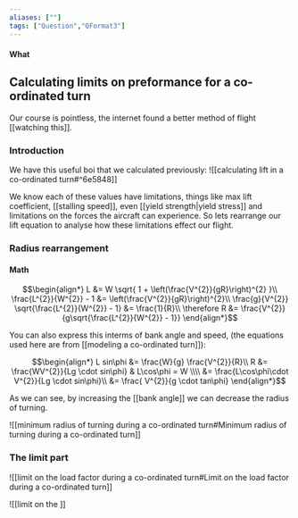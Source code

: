 ```yaml
---
aliases: [""]
tags: ["Question","QFormat3"]
---
```


#### What
## Calculating limits on preformance for a co-ordinated turn

Our course is pointless, the internet found a better method of flight [[watching this]].

### Introduction

We have this useful boi that we calculated previously:
![[calculating lift in a co-ordinated turn#^6e5848]]

We know each of these values have limitations, things like max lift coefficient, [[stalling speed]], even [[yield strength|yield stress]] and limitations on the forces the aircraft can experience. So lets rearrange our lift equation to analyse how these limitations effect our flight.

### Radius rearrangement
#### Math

$$\begin{align*}
 L &= W \sqrt{ 1 + \left(\frac{V^{2}}{gR}\right)^{2} }\\
\frac{L^{2}}{W^{2}} - 1 &= \left(\frac{V^{2}}{gR}\right)^{2}\\
\frac{g}{V^{2}} \sqrt{\frac{L^{2}}{W^{2}} - 1} &= \frac{1}{R}\\
\therefore R &= \frac{V^{2}}{g\sqrt{\frac{L^{2}}{W^{2}} - 1}}
\end{align*}$$

You can also express this interms of bank angle and speed, (the equations used here are from [[modeling a co-ordinated turn]]):

$$\begin{align*}
  L sin\phi  &= \frac{W}{g} \frac{V^{2}}{R}\\
 R   &= \frac{WV^{2}}{Lg \cdot sin\phi} & L\cos\phi = W \\\\
&= \frac{L\cos\phi\cdot V^{2}}{Lg \cdot sin\phi}\\
&= \frac{ V^{2}}{g \cdot tan\phi}
\end{align*}$$

As we can see, by increasing the [[bank angle]] we can decrease the radius of turning.

![[minimum radius of turning during a co-ordinated turn#Minimum radius of turning during a co-ordinated turn]]

### The limit part
![[limit on the load factor during a co-ordinated turn#Limit on the load factor during a co-ordinated turn]]

![[limit on the ]]